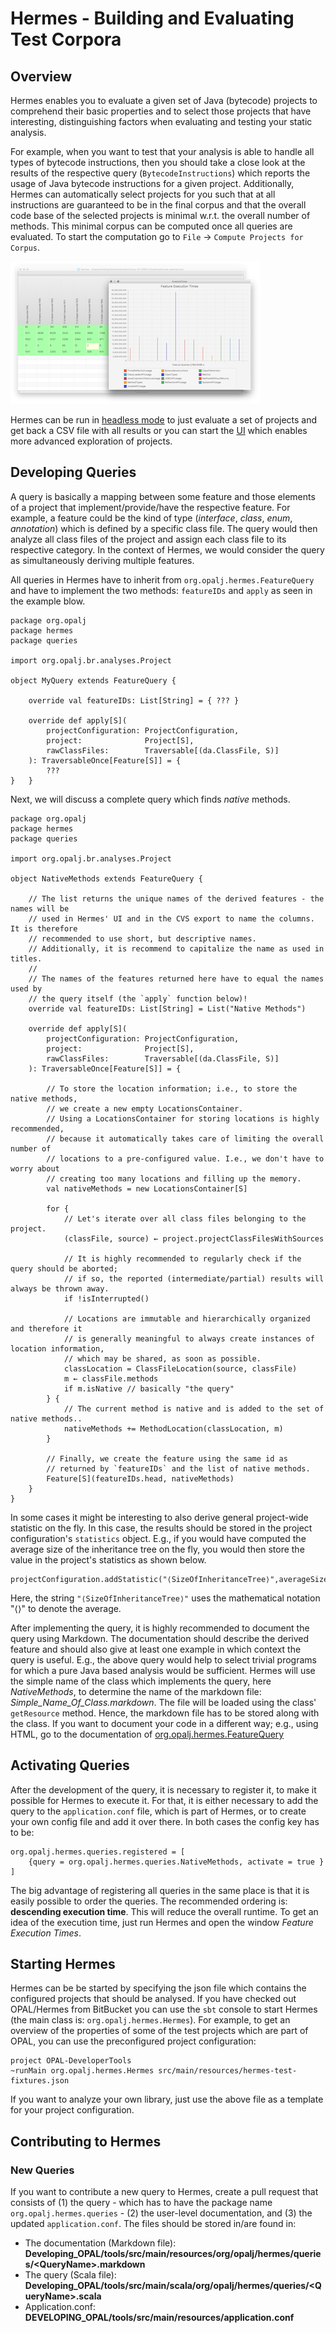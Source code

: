# Hermes - Building and Evaluating Test Corpora

## Overview
Hermes enables you to evaluate a given set of Java (bytecode) projects to comprehend their basic properties and to select those projects that have interesting, distinguishing factors when evaluating and testing your static analysis.

For example, when you want to test that your analysis is able to handle all types of bytecode instructions, then you should take a close look at the results of the respective query (`BytecodeInstructions`) which reports the usage of Java bytecode instructions for a given project. Additionally, Hermes can automatically select projects for you such that at all instructions are guaranteed to be in the final corpus and that the overall code base of the selected projects is minimal w.r.t. the overall number of methods. This minimal corpus can be computed once all queries are evaluated. To start the computation go to `File` &rarr; `Compute Projects for Corpus`.

![Hermes - Overview](images/Hermes.png)

Hermes can be run in [headless mode](http://www.opal-project.de/library/api/SNAPSHOT/org/opalj/hermes/HermesCLI$.html) to just evaluate a set of projects and get back a CSV file with all results or you can start the [UI](http://www.opal-project.de/library/api/SNAPSHOT/org/opalj/hermes/Hermes$.html) which enables more advanced exploration of projects.

## Developing Queries
A query is basically a mapping between some feature and those elements of a project that implement/provide/have the respective feature. For example, a feature could be the kind of type (*interface*, *class*, *enum*, *annotation*) which is defined by a specific class file. The query would then analyze all class files of the project and assign each class file to its respective category. In the context of Hermes, we would consider the query as simultaneously deriving multiple features.

All queries in Hermes have to inherit from `org.opalj.hermes.FeatureQuery` and have to implement the two methods: `featureIDs` and `apply` as seen in the example blow.

    package org.opalj
    package hermes
    package queries

    import org.opalj.br.analyses.Project

    object MyQuery extends FeatureQuery {

        override val featureIDs: List[String] = { ??? }

        override def apply[S](
            projectConfiguration: ProjectConfiguration,
            project:              Project[S],
            rawClassFiles:        Traversable[(da.ClassFile, S)]
        ): TraversableOnce[Feature[S]] = {
            ???
    }   }

Next, we will discuss a complete query which finds *native* methods.

    package org.opalj
    package hermes
    package queries

    import org.opalj.br.analyses.Project

    object NativeMethods extends FeatureQuery {

        // The list returns the unique names of the derived features - the names will be
        // used in Hermes' UI and in the CVS export to name the columns. It is therefore
        // recommended to use short, but descriptive names.
        // Additionally, it is recommend to capitalize the name as used in titles.
        //
        // The names of the features returned here have to equal the names used by
        // the query itself (the `apply` function below)!
        override val featureIDs: List[String] = List("Native Methods")

        override def apply[S](
            projectConfiguration: ProjectConfiguration,
            project:              Project[S],
            rawClassFiles:        Traversable[(da.ClassFile, S)]
        ): TraversableOnce[Feature[S]] = {

            // To store the location information; i.e., to store the native methods,
            // we create a new empty LocationsContainer.
            // Using a LocationsContainer for storing locations is highly recommended,
            // because it automatically takes care of limiting the overall number of
            // locations to a pre-configured value. I.e., we don't have to worry about
            // creating too many locations and filling up the memory.
            val nativeMethods = new LocationsContainer[S]

            for {
                // Let's iterate over all class files belonging to the project.
                (classFile, source) ← project.projectClassFilesWithSources

                // It is highly recommended to regularly check if the query should be aborted;
                // if so, the reported (intermediate/partial) results will always be thrown away.
                if !isInterrupted()

                // Locations are immutable and hierarchically organized and therefore it
                // is generally meaningful to always create instances of location information,
                // which may be shared, as soon as possible.
                classLocation = ClassFileLocation(source, classFile)
                m ← classFile.methods
                if m.isNative // basically "the query"
            } {
                // The current method is native and is added to the set of native methods..
                nativeMethods += MethodLocation(classLocation, m)
            }

            // Finally, we create the feature using the same id as
            // returned by `featureIDs` and the list of native methods.
            Feature[S](featureIDs.head, nativeMethods)
        }
    }

In some cases it might be interesting to also derive general project-wide statistic on the fly. In this case, the results should be stored in the project configuration's `statistics` object. E.g., if you would have computed the average size of the inheritance tree on the fly, you would then store the value in the project's statistics as shown below.

    projectConfiguration.addStatistic("⟨SizeOfInheritanceTree⟩",averageSizeOfInheritanceTree)

Here, the string `"⟨SizeOfInheritanceTree⟩"` uses the mathematical notation "⟨⟩" to denote the average.

After implementing the query, it is highly recommended to document the query using Markdown. The documentation should describe the derived feature and should also give at least one example in which context the query is useful. E.g., the above query would help to select trivial programs for which a pure Java based analysis would be sufficient. Hermes will use the simple name of the class which implements the query, here *NativeMethods*, to determine the name of the markdown file: *Simple_Name_Of_Class.markdown*. The file will be loaded using the class' `getResource` method. Hence, the markdown file has to be stored along with the class. If you want to document your code in a different way; e.g., using HTML, go to the documentation of [org.opalj.hermes.FeatureQuery](http://www.opal-project.de/library/api/SNAPSHOT/#org.opalj.hermes.FeatureQuery)

## Activating Queries

After the development of the query, it is necessary to register it, to make it possible for Hermes to execute it. For that, it is either necessary to add the query to the `application.conf` file, which is part of Hermes, or to create your own config file and add it over there. In both cases the config key has to be:

    org.opalj.hermes.queries.registered = [
        {query = org.opalj.hermes.queries.NativeMethods, activate = true }
    ]

The big advantage of registering all queries in the same place is that it is easily possible to order the queries. The recommended ordering is: **descending execution time**. This will reduce the overall runtime. To get an idea of the execution time, just run Hermes and open the window *Feature Execution Times*.

## Starting Hermes

Hermes can be be started by specifying the json file which contains the configured projects that should be analysed. If you have checked out OPAL/Hermes from BitBucket you can use the `sbt` console to start Hermes (the main class is: `org.opalj.hermes.Hermes`). For example, to get an overview of the properties of some of the test projects which are part of OPAL, you can use the preconfigured project configuration:

    project OPAL-DeveloperTools
    ~runMain org.opalj.hermes.Hermes src/main/resources/hermes-test-fixtures.json

If you want to analyze your own library, just use the above file as a template for your project configuration.

## Contributing to Hermes

### New Queries

If you want to contribute a new query to Hermes, create a pull request that consists of (1) the query - which has to have the package name `org.opalj.hermes.queries` - (2) the user-level documentation, and (3) the updated `application.conf`. The files should be stored in/are found in:

 - The documentation (Markdown file):  **Developing_OPAL/tools/src/main/resources/org/opalj/hermes/queries/&lt;QueryName&gt;.markdown**
 - The query (Scala file): **Developing_OPAL/tools/src/main/scala/org/opalj/hermes/queries/&lt;QueryName&gt;.scala**
 - Application.conf: **DEVELOPING_OPAL/tools/src/main/resources/application.conf**
